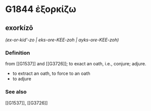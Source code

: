 # G1844 ἐξορκίζω

## exorkízō

_(ex-or-kid'-zo | eks-ore-KEE-zoh | ayks-ore-KEE-zoh)_

### Definition

from [[G1537]] and [[G3726]]; to exact an oath, i.e., conjure; adjure.

- to extract an oath, to force to an oath
- to adjure

### See also

[[G1537]], [[G3726]]

